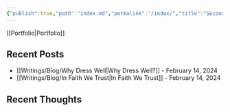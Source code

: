 ```yaml
---
{"publish":true,"path":"index.md","permalink":"/index/","title":"Second Brain"}
---
```



[[Portfolio\|Portfolio]]

## Recent Posts

- [[Writings/Blog/Why Dress Well\|Why Dress Well?]] - February 14, 2024
- [[Writings/Blog/In Faith We Trust\|In Faith We Trust]] - February 14, 2024


## Recent Thoughts


